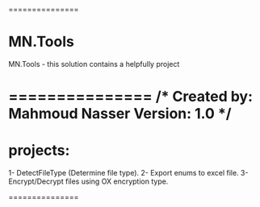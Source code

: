 ===============
# MN.Tools
MN.Tools - this solution contains a helpfully project

===============
/*
  Created by: Mahmoud Nasser
  Version:    1.0
*/
===============
projects:
===============
1- DetectFileType (Determine file type).
2- Export enums to excel file.
3- Encrypt/Decrypt files using OX encryption type.


===============
